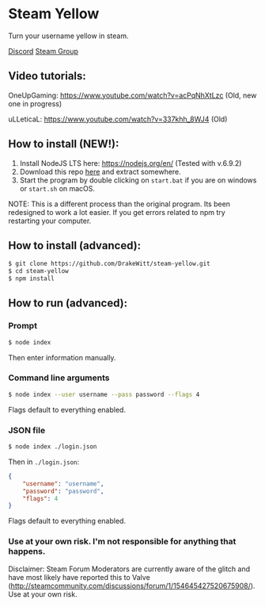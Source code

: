 # Steam Yellow
Turn your username yellow in steam.

[Discord](https://discord.gg/VzzEutE)
[Steam Group](http://steamcommunity.com/groups/goldnamemasterrace)

## Video tutorials:
OneUpGaming: https://www.youtube.com/watch?v=acPqNhXtLzc (Old, new one in progress)

uLLeticaL: https://www.youtube.com/watch?v=337khh_8WJ4 (Old)

## How to install (NEW!):
1. Install NodeJS LTS here: https://nodejs.org/en/ (Tested with v.6.9.2)
2. Download this repo [here](https://github.com/DrakeWitt/steam-yellow/archive/master.zip) and extract somewhere.
3. Start the program by double clicking on `start.bat` if you are on windows or `start.sh` on macOS.

NOTE: This is a different process than the original program. Its been redesigned to work a lot easier. If you get errors related to npm try restarting your computer. 

## How to install (advanced):
```bash
$ git clone https://github.com/DrakeWitt/steam-yellow.git
$ cd steam-yellow
$ npm install
```

## How to run (advanced):

### Prompt
```bash
$ node index
```

Then enter information manually.

### Command line arguments
```bash
$ node index --user username --pass password --flags 4
```

Flags default to everything enabled.

### JSON file
```bash
$ node index ./login.json
```

Then in `./login.json`:

```json
{
	"username": "username",
	"password": "password",
	"flags": 4
}
```

Flags default to everything enabled.

### Use at your own risk. I'm not responsible for anything that happens. 

Disclaimer: Steam Forum Moderators are currently aware of the glitch and have most likely have reported this to Valve (http://steamcommunity.com/discussions/forum/1/154645427520675908/). Use at your own risk. 
